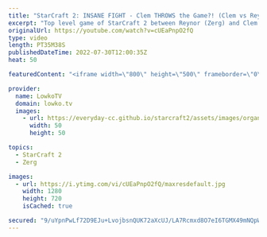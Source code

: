 ```yaml
---
title: "StarCraft 2: INSANE FIGHT - Clem THROWS the Game?! (Clem vs Reynor)"
excerpt: "Top level game of StarCraft 2 between Reynor (Zerg) and Clem (Terran). This is a match from the Dreamhack Valencia European Grand Finals.  Support my work on Patreon: https://www.patreon.com/lowkotv Become a YouTube member: https://lowko.tv/join  More Lowko: https://youtube.com/morelowko Lowko Clips:"
originalUrl: https://youtube.com/watch?v=cUEaPnpO2fQ
type: video
length: PT35M38S
publishedDateTime: 2022-07-30T12:00:35Z
heat: 50

featuredContent: "<iframe width=\"800\" height=\"500\" frameborder=\"0\" src=\"https://www.youtube.com/embed/cUEaPnpO2fQ\" allow=\"accelerometer; autoplay; encrypted-media; gyroscope; picture-in-picture\" allowfullscreen></iframe>"

provider:
  name: LowkoTV
  domain: lowko.tv
  images:
    - url: https://everyday-cc.github.io/starcraft2/assets/images/organizations/lowko.tv-50x50.jpg
      width: 50
      height: 50

topics:
  - StarCraft 2
  - Zerg

images:
  - url: https://i.ytimg.com/vi/cUEaPnpO2fQ/maxresdefault.jpg
    width: 1280
    height: 720
    isCached: true

secured: "9/uYpnPwLf72D9EJu+LvojbsnQUK72aXcUJ/LA7Rcmxd8O7eI6TGMX49mNQpWkYZ4jto8DFh/d7XU+QsikrLg3G0zpugeS0u6wQAB+wRtFgQCrCDMd66Ksis1eoRUUE/Sc/RReSNiwEwnGSjzY4Yx/kUQk2CBi3yfGw8z2587RF6lAWEkRH52+j2P7O+ayQGz7DS+Mtx58UPcDFpcIEWEFmqyArb4Cw1x1CTqXeMmdTOmfHZEHFnGgPlS57pgr/uV3GeBq7a9wr15tn5yZLWTwI04iluOx0ZlyxHCZMYIG1oXKlCvYzvUw6em0GNo/I2wSLyWnmktHiOUX6ghZacg2k6DSLpjsE3hpoRqE/tmAGucqKH5SgCWITQAEkhbwGqfaDhdQ8Kl/xx1ey0fyTNP23PTLFPktFXo2IL3uAJlfU=;G8u1m5GDH0GhN0n7uT/Ilw=="
---
```


